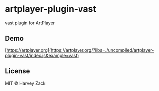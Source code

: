 # artplayer-plugin-vast

vast plugin for ArtPlayer

## Demo

[https://artplayer.org](https://artplayer.org/?libs=./uncompiled/artplayer-plugin-vast/index.js&example=vast)

## License

MIT © Harvey Zack
